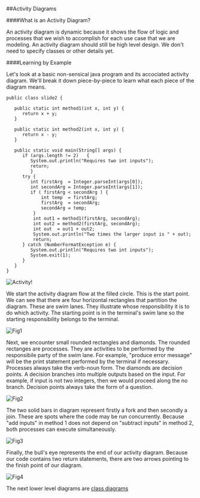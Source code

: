##Activity Diagrams

####What is an Activity Diagram?

An activity diagram is dynamic because it shows the flow of logic and processes that we wish to accomplish for each use case that we are modeling. An activity diagram should still be high level design. We don't need to specify classes or other details yet. 

####Learning by Example

Let's look at a basic non-sensical java program and its accociated activity diagram. We'll break it down piece-by-piece to learn what each piece of the diagram means.

```
public class slide2 {

   public static int method1(int x, int y) {
      return x + y;
   }

   public static int method2(int x, int y) {
      return x - y;
   }

   public static void main(String[] args) {
      if (args.length != 2)   { 
         System.out.println("Requires two int inputs");
         return; 
         }
      try {
         int firstArg  = Integer.parseInt(args[0]);
         int secondArg = Integer.parseInt(args[1]);
         if ( firstArg < secondArg ) {
             int temp  = firstArg;
             firstArg  = secondArg;
             secondArg = temp;
          }
          int out1 = method1(firstArg, secondArg);
          int out2 = method2(firstArg, secondArg);
          int out  = out1 + out2;
          System.out.println("Two times the larger input is " + out);
          return;
      } catch (NumberFormatException e) {
         System.out.println("Requires two int inputs");
         System.exit(1);
      }      
   }
}
```

![Activity!](https://github.com/trekbaum/present/blob/master/uml/resourses/activity.jpeg "Example Activity Diagram")

We start the activity diagram flow at the filled circle. This is the start point. We can see that there are four horizontal rectangles that partition the diagram. These are swim lanes. They illustrate whose responsibility it is to do which activity. The starting point is in the terminal's swim lane so the starting responsibility belongs to the terminal.

![Fig1](https://github.com/trekbaum/present/blob/master/uml/resourses/fig1.png "Start Point")

Next, we encounter small rounded rectangles and diamonds. The rounded rectanges are processes. They are activities to be performed by the responsibile party of the swim lane. For example, "produce error message" will be the print statement performed by the terminal if necessary. Processes always take the verb-noun form. The diamonds are decision points. A decision branches into multiple outputs based on the input. For example, if input is not two integers, then we would proceed along the no branch. Decision points always take the form of a question.

![Fig2](https://github.com/trekbaum/present/blob/master/uml/resourses/fig2.png "Decision Point")

The two solid bars in diagram represent firstly a fork and then secondly a join. These are spots where the code may be run concurrently. Because "add inputs" in method 1 does not depend on "subtract inputs" in method 2, both processes can execute simultaneously.

![Fig3](https://github.com/trekbaum/present/blob/master/uml/resourses/fig3.png "Fork")

Finally, the bull's eye represents the end of our activity diagram. Because our code contains two return statements, there are two arrows pointing to the finish point of our diagram.

![Fig4](https://github.com/trekbaum/present/blob/master/uml/resourses/fig4.png "Finish Point")

The next lower level diagrams are [class diagrams](https://github.com/trekbaum/present/blob/master/uml/slide2.md)

